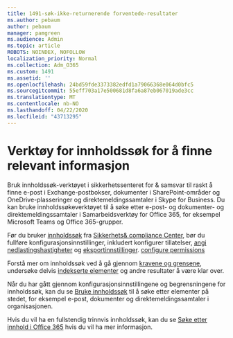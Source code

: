 ```yaml
---
title: 1491-søk-ikke-returnerende forventede-resultater
ms.author: pebaum
author: pebaum
manager: pamgreen
ms.audience: Admin
ms.topic: article
ROBOTS: NOINDEX, NOFOLLOW
localization_priority: Normal
ms.collection: Adm_O365
ms.custom: 1491
ms.assetid: ''
ms.openlocfilehash: 24bd59fde3373382edfd1a79066368e064d0bfc5
ms.sourcegitcommit: 55eff703a17e500681d8fa6a87eb067019ade3cc
ms.translationtype: MT
ms.contentlocale: nb-NO
ms.lasthandoff: 04/22/2020
ms.locfileid: "43713295"
---
```

# <a name="content-search-tool-to-find-relevant-info"></a>Verktøy for innholdssøk for å finne relevant informasjon

Bruk innholdssøk-verktøyet i sikkerhetssenteret for & samsvar til raskt å finne e-post i Exchange-postbokser, dokumenter i SharePoint-områder og OneDrive-plasseringer og direktemeldingssamtaler i Skype for Business. Du kan bruke innholdssøkeverktøyet til å søke etter e-post- og dokumenter- og direktemeldingssamtaler i Samarbeidsverktøy for Office 365, for eksempel Microsoft Teams og Office 365-grupper.


Før du bruker [innholdssøk](https://sip.protection.office.com/contentsearchbeta?ContentOnly=1) fra [Sikkerhets& compliance Center](https://sip.protection.office.com/homepage), bør du fullføre konfigurasjonsinnstillinger, inkludert konfigurer tillatelser, [angi nedlastingshastigheter](https://docs.microsoft.com/office365/securitycompliance/increase-download-speeds-when-exporting-ediscovery-results) og [eksportinnstillinger](https://docs.microsoft.com/office365/securitycompliance/disable-reports-when-you-export-content-search-results). [configure permissions](https://docs.microsoft.com/office365/securitycompliance/permissions-filtering-for-content-search)

Forstå mer om innholdssøk ved å gå gjennom [kravene og grensene](https://docs.microsoft.com/office365/securitycompliance/limits-for-content-search), undersøke delvis [indekserte elementer](https://docs.microsoft.com/office365/securitycompliance/investigating-partially-indexed-items-in-ediscovery) og andre resultater å være klar over.

Når du har gått gjennom konfigurasjonsinnstillingene og begrensningene for innholdssøk, kan du se [Bruke innholdssøk</a> til å søke etter elementer på stedet, for eksempel e-post, dokumenter og direktemeldingssamtaler i organisasjonen](https://docs.microsoft.com/office365/securitycompliance/content-search).

Hvis du vil ha en fullstendig trinnvis innholdssøk, kan du se [Søke etter innhold i Office 365](https://docs.microsoft.com/office365/securitycompliance/search-for-content) hvis du vil ha mer informasjon.
